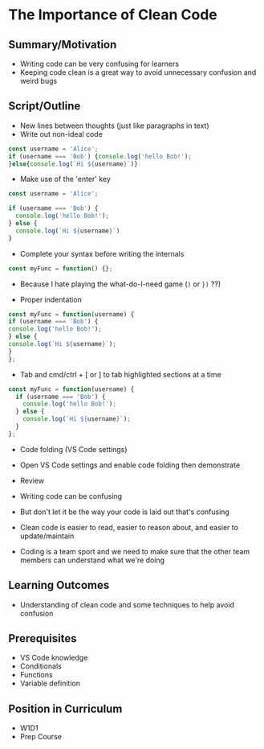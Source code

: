 # The Importance of Clean Code

## Summary/Motivation
* Writing code can be very confusing for learners
* Keeping code clean is a great way to avoid unnecessary confusion and weird bugs

## Script/Outline
* New lines between thoughts (just like paragraphs in text)
* Write out non-ideal code
```js
const username = 'Alice';
if (username === 'Bob') {console.log('hello Bob!');
}else{console.log(`Hi ${username}`)}
```
* Make use of the 'enter' key
```js
const username = 'Alice';

if (username === 'Bob') {
  console.log('hello Bob!');
} else {
  console.log(`Hi ${username}`)
}
```

* Complete your syntax before writing the internals
```js
const myFunc = function() {};
```
* Because I hate playing the what-do-I-need game (`)` or `})` ??)

* Proper indentation 
```js
const myFunc = function(username) {
if (username === 'Bob') {
console.log('hello Bob!');
} else {
console.log(`Hi ${username}`);
}
};
```
* Tab and cmd/ctrl + [ or ] to tab highlighted sections at a time 
```js
const myFunc = function(username) {
  if (username === 'Bob') {
    console.log('hello Bob!');
  } else {
    console.log(`Hi ${username}`);
  }
};
```

* Code folding (VS Code settings)
* Open VS Code settings and enable code folding then demonstrate  


* Review
* Writing code can be confusing
* But don't let it be the way your code is laid out that's confusing
* Clean code is easier to read, easier to reason about, and easier to update/maintain
* Coding is a team sport and we need to make sure that the other team members can understand what we're doing

## Learning Outcomes
* Understanding of clean code and some techniques to help avoid confusion

## Prerequisites
* VS Code knowledge
* Conditionals
* Functions
* Variable definition

## Position in Curriculum
* W1D1
* Prep Course

